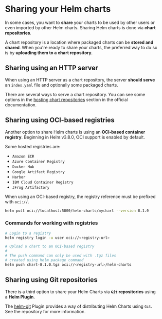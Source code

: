 # Sharing your Helm charts

In some cases, you want to **share** your charts to be
used by other users or even imported by other Helm charts.
Sharing Helm charts is done via **chart repositories**.

A chart repository is a location where packaged charts
can be **stored and shared**. When you're ready to share
your charts, the preferred way to do so is by **uploading
them to a chart repository**.

## Sharing using an HTTP server

When using an HTTP server as a chart repository, the
server **should serve** an `index.yaml` file and optionally
some packaged charts.

There are several ways to serve a chart repository. You can
see some options in the [hosting chart repositories](https://helm.sh/docs/topics/chart_repository/#hosting-chart-repositories)
section in the official documentation.

## Sharing using OCI-based registries

Another option to share Helm charts is using an **OCI-based
container registry**. Beginning in Helm v3.8.0, OCI support is
enabled by default.

Some hosted registries are:

- `Amazon ECR`
- `Azure Container Registry`
- `Docker Hub`
- `Google Artifact Registry`
- `Harbor`
- `IBM Cloud Container Registry`
- `JFrog Artifactory`

When using an OCI-based registry, the registry reference must
be prefixed with `oci://`.

```sh
helm pull oci://localhost:5000/helm-charts/mychart --version 0.1.0
```

### Commands for working with registries

```sh
# Login to a registry
helm registry login -u user oci://<registry-url>

# Upload a chart to an OCI-based registry
#
# The push command can only be used with .tgz files
# created using helm package command
helm push chart-0.1.0.tgz oci://<registry-url>/helm-charts
```

## Sharing using Git repositories

There is a third option to share your Helm Charts via **`Git`
repositories** using a **Helm Plugin**.

The [helm-git](https://github.com/aslafy-z/helm-git) Plugin
provides a way of distributing Helm Charts using `Git`.
See the repository for more information.
